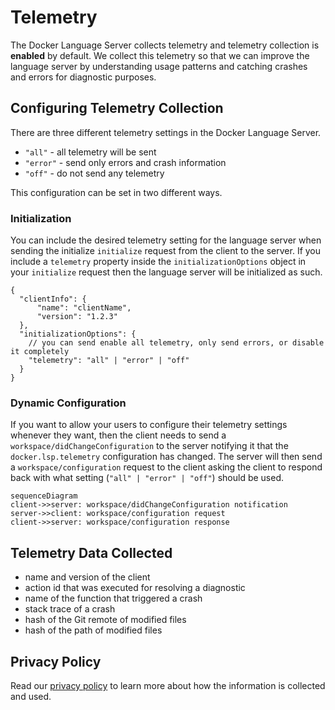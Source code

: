 # Telemetry

The Docker Language Server collects telemetry and telemetry collection is **enabled** by default. We collect this telemetry so that we can improve the language server by understanding usage patterns and catching crashes and errors for diagnostic purposes.

## Configuring Telemetry Collection

There are three different telemetry settings in the Docker Language Server.

- `"all"` - all telemetry will be sent
- `"error"` - send only errors and crash information
- `"off"` - do not send any telemetry

This configuration can be set in two different ways.

### Initialization

You can include the desired telemetry setting for the language server when sending the initialize `initialize` request from the client to the server. If you include a `telemetry` property inside the `initializationOptions` object in your `initialize` request then the language server will be initialized as such.

```JSONC
{
  "clientInfo": {
      "name": "clientName",
      "version": "1.2.3"
  },
  "initializationOptions": {
    // you can send enable all telemetry, only send errors, or disable it completely
    "telemetry": "all" | "error" | "off"
  }
}
```

### Dynamic Configuration

If you want to allow your users to configure their telemetry settings whenever they want, then the client needs to send a `workspace/didChangeConfiguration` to the server notifying it that the `docker.lsp.telemetry` configuration has changed. The server will then send a `workspace/configuration` request to the client asking the client to respond back with what setting (`"all" | "error" | "off"`) should be used.

```mermaid
sequenceDiagram
client->>server: workspace/didChangeConfiguration notification
server->>client: workspace/configuration request
client->>server: workspace/configuration response
```

## Telemetry Data Collected

- name and version of the client
- action id that was executed for resolving a diagnostic
- name of the function that triggered a crash
- stack trace of a crash
- hash of the Git remote of modified files
- hash of the path of modified files

## Privacy Policy

Read our [privacy policy](https://www.docker.com/legal/docker-privacy-policy/) to learn more about how the information is collected and used.
